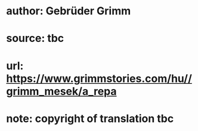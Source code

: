 # author: Gebrüder Grimm
# source: tbc
# url: https://www.grimmstories.com/hu//grimm_mesek/a_repa
# note: copyright of translation tbc


